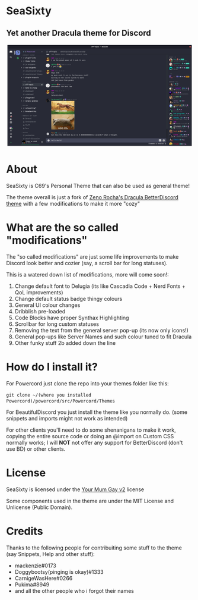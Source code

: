 # SeaSixty
## Yet another Dracula theme for Discord

![This is SeaSixty](/ast/Frontpage-v1.1.png)

# About
SeaSixty is C69's Personal Theme that can also be used as general theme!

The theme overall is just a fork of [Zeno Rocha's Dracula BetterDiscord theme](https://github.com/dracula/betterdiscord) with a few modifications to make it more "cozy"

# What are the so called "modifications"
The "so called modifications" are just some life improvements to make Discord look better and cozier (say, a scroll bar for long statuses).

This is a watered down list of modifications, more will come soon!:

1. Change default font to Delugia (its like Cascadia Code + Nerd Fonts + QoL improvements)
2. Change default status badge thingy colours
3. General UI colour changes
4. Dribblish pre-loaded
5. Code Blocks have proper Synthax Highlighting
6. Scrollbar for long custom statuses
7. Removing the text from the general server pop-up (its now only icons!)
8. General pop-ups like Server Names and such colour tuned to fit Dracula
9. Other funky stuff 2b added down the line

# How do I install it?

For Powercord just clone the repo into your themes folder like this:

```
git clone ~/(where you installed Powercord)/powercord/src/Powercord/Themes
```

For BeautifulDiscord you just install the theme like you normally do. (some snippets and imports might not work as intended)

For other clients you'll need to do some shenanigans to make it work, copying the entire source code or doing an @import on Custom CSS normally works; I will **NOT** not offer any support for BetterDiscord (don't use BD) or other clients.

# License
SeaSixty is licensed under the [Your Mum Gay v2](https://github.com/citizensixtynine/YMG-v2) license

Some components used in the theme are under the MIT License and Unlicense (Public Domain).

# Credits
Thanks to the following people for contribuiting some stuff to the theme (say Snippets, Help and other stuff):
- mackenzie#0173
- Doggybootsy(pinging is okay)#1333
- CarnigeWasHere#0266
- Pukima#8949
- and all the other people who i forgot their names
